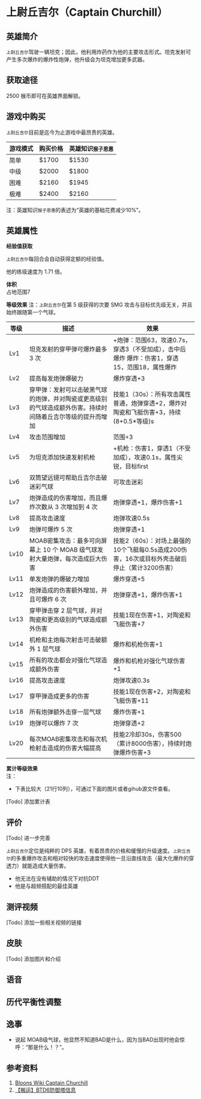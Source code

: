 # 上尉丘吉尔（Captain Churchill）
## 英雄简介
`上尉丘吉尔`驾驶一辆坦克；因此，他利用炸药作为他的主要攻击形式。坦克发射可产生多次爆炸的爆炸性炮弹，他升级会为坦克增加更多武器。


## 获取途径
2500 猴币即可在英雄界面解锁。

## 游戏中购买
`上尉丘吉尔`目前是迄今为止游戏中最昂贵的英雄。

| 游戏模式 | 购买价格 | 英雄知识`猴子恩惠` | 
| - | - | - |
| 简单 | $1700 | $1530 |
| 中级 | $2000 | $1800 |
| 困难 | $2160 | $1945 |
| 极难 | $2400 | $2160 |

注：英雄知识`猴子恩惠`的表述为“英雄的基础花费减少10%”。


## 英雄属性
**经验值获取**

`上尉丘吉尔`每回合会自动获得定额的经验值。

他的练级速度为 1.71 倍。

**体积**  
占地范围7

**等级效果**
注：`上尉丘吉尔`在第 5 级获得的次要 SMG 攻击与目标优先级无关，并且始终跟随第一个气球。

| 等级 | 描述 | 效果|
| - | - | - |
Lv1 | 坦克发射的穿甲弹可爆炸最多 3 次 | +炮弹：范围63，攻速0.7s，穿透3（不受加成），击中后爆炸 爆炸：伤害1，穿透15，范围18，属性爆炸 |
Lv2 | 提高每发炮弹爆破力 | 爆炸穿透+3 |
Lv3 | 穿甲弹：发射可以击破黑气球的炮弹，并对陶瓷或更高级别的气球造成额外伤害。持续时间随着丘吉尔等级的提升而增加 | 技能1（30s）：所有攻击属性普通，炮弹穿透+2，爆炸对陶瓷和飞艇伤害+3，持续(8+0.5*等级)s |
Lv4 | 攻击范围增加 | 范围+3 |
Lv5 | 为坦克添加快速发射机枪 | +机枪：伤害1，穿透1（不受加成），攻速0.1s，属性尖锐，目标first |
Lv6 | 双筒望远镜可帮助丘吉尔击破迷彩气球 | 可攻击迷彩 |
Lv7 | 炮弹造成的伤害增加，而且爆炸次数从 3 次增加到 4 次 | 炮弹穿透+1，爆炸伤害+1 |
Lv8 | 提高攻击速度 | 炮弹攻速0.5s |
Lv9 | 炮弹可爆炸 5 次 | 炮弹穿透+1 |
Lv10 | MOAB密集攻击：最多可向屏幕上 10 个 MOAB 级气球发射大量炮弹，每次造成巨大伤害 | 技能2（60s）：对场上最强的10个飞艇每0.5s造成200伤害，16次或目标外壳击破后停止（累计3200伤害） |
Lv11 | 单发炮弹的爆破力增加 | 爆炸穿透+5 |
Lv12 | 炮弹造成的伤害额外增加，并且可爆炸 6 次 | 炮弹穿透+1，爆炸伤害+1 |
Lv13 | 穿甲弹击穿 2 层气球，并对陶瓷和更高级别的气球造成额外伤害 | 技能1现在伤害+1，对陶瓷和飞艇伤害+7 |
Lv14 | 机枪和主炮每次射击可击破额外 1 层气球 | 爆炸和机枪伤害+1 |
Lv15 | 所有的攻击都会对强化气球造成额外伤害 | 爆炸和机枪对强化气球伤害+1 |
Lv16 | 提高攻击速度 | 炮弹攻速0.3s |
Lv17 | 穿甲弹造成更多的伤害 | 技能1现在伤害+2，对陶瓷和飞艇伤害+11 |
Lv18 | 所有炮弹额外击穿一层气球 | 爆炸伤害+1 |
Lv19 | 炮弹可以爆炸 7 次 | 炮弹穿透+2 |
Lv20 | 每次MOAB密集攻击和每次机枪射击造成的伤害大幅提高 | 技能2冷却30s，伤害500（累计8000伤害），持续时炮弹爆炸伤害+3 |

**累计等级效果**  
注：

- 下表比较大（21行10列），可通过下面的图片或者gihub源文件查看。

[Todo] 添加累计表

## 评价
[Todo] 进一步完善

`上尉丘吉尔`定位是纯粹的 DPS 英雄，有着昂贵的价格和缓慢的升级速度。`上尉丘吉尔`的多重爆炸攻击和相对较快的攻击速度使得他一旦沿直线攻击（最大化爆炸的穿透力）就能造成大量伤害。

- 他无法在没有辅助的情况下对抗DDT
- 他是与超频搭配的最佳英雄

## 测评视频
[Todo] 添加一些相关视频的链接

## 皮肤
[Todo] 添加图片和介绍

## 语音

## 历代平衡性调整

## 逸事
- 说起 MOAB级气球，他显然不知道BAD是什么，因为当BAD出现时他会惊呼：“那是什么！？”。


## 参考资料
1. [Bloons Wiki Captain Churchill](https://bloons.fandom.com/wiki/Captain_Churchill)
2. [【搬运】BTD6防御塔信息](https://docs.qq.com/sheet/DVm9tcFl1ZndGd0Rv?tab=bb08j7)